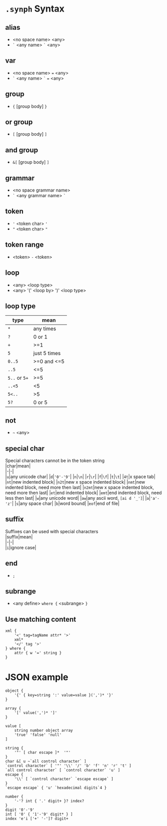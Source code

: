 # `.synph` Syntax
## alias
- \<no space name> \<any>
- ``` ` ``` \<any name> ``` ` ``` \<any>
## var
- \<no space name> `=` \<any>
- ``` ` ``` \<any name> ``` ` ``` `=` \<any>
## group
- `{` [group body] `}`
## or group
- `[` [group body] `]`
## and group
- `&[` [group body] `]`
## grammar
- \<no space grammar name>
- ``` ` ``` \<any grammar name> ``` ` ```
## token
- `'` \<token char> `'`
- `"` \<token char> `"`
## token range
- \<token> `-` \<token>
## loop
- \<any> \<loop type>
- \<any> '(' \<loop by> ')' \<loop type>
## loop type
|type|mean|  
|-|-|  
|`*`|any times|  
|`?`|0 or 1|  
|`+`|>=1|  
|`5`|just 5 times|  
|`0..5`|>=0 and <=5|  
|`..5`|<=5|  
|`5..` or `5+`|>=5|  
|`..<5` |<5|  
|`5<..`|>5|  
|`5?`|0 or 5|  
## not
- `~` \<any>
## special char
Special characters cannot be in the token string  
|char|mean|  
|-|-|  
|`u`|any unicode char|
|`d`|`'0'-'9'`|
|`n`|`\n`|
|`r`|`\r`|
|`f`|`\f`|
|`t`|`\t`|
|`4t`|x space tab|
|`nt`|new indented block|
|`n2t`|new x space indented block|
|`nmt`|new indented block, need more then last|
|`n2mt`|new x space indented block, need more then last|
|`et`|end indented block|
|`emt`|end indented block, need less then last|
|`w`|any unicode word|
|`aw`|any ascii word, `[ai d '_']`|
|`a`|`'a'-'z'`|
|`s`|any space char|
|`b`|word bound|
|`eof`|end of file|
## suffix
Suffixes can be used with special characters  
|suffix|mean|  
|-|-|  
|`i`|ignore case|
## end
- `;`
## subrange
- \<any define> `where {` \<subrange> `}`
## Use matching content
```synph
xml {
    '<' tag=tagName attr* '>'
    xml*
    '</' tag '>'
} where {
    attr { w '=' string }
}
```
# JSON example
```synph
object {
    '{' { key=string ':' value=value }(',')* '}'
}

array {
    '[' value(',')* ']'
}

value [
    string number object array
    'true' 'false' 'null'
]

string {
    '"' [ char escape ]*  '"'
}
char &[ u ~`all control character` ]
`control character` [ '"' '\\' '/' 'b' 'f' 'n' 'r' 't' ]
`all control character` [ `control character` 'u' ]
escape {
    '\\' [ `control character` `escape escape` ]
}
`escape escape` { 'u' `hexadecimal digits`4 }

number {
    '-'? int { '.' digit+ }? index? 
}
digit '0'-'9'
int [ '0' { '1'-'9' digit* } ]
index 'e'i ['+' '-']? digit+
```